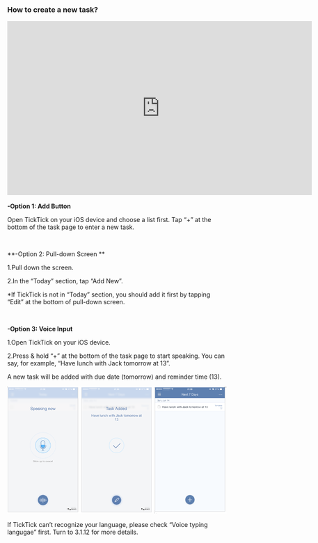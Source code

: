 ### How to create a new task?

<iframe width="700" height="400" src="https://www.youtube.com/embed/7TWvercsVvA?list=PLbWRKVi0_aTEwRLCS5T4MD0wCQU_ve8xW" frameborder="0" allowfullscreen></iframe>

<br />

**-Option 1: Add Button**

Open TickTick on your iOS device and choose a list first. Tap “+” at the bottom of the task page to enter a new task. 

<br />

**-Option 2: Pull-down Screen **

1.Pull down the screen.

2.In the “Today” section, tap “Add New”.

*If TickTick is not in “Today” section, you should add it first by tapping “Edit” at the bottom of pull-down screen. 

<br />

**-Option 3: Voice Input**

1.Open TickTick on your iOS device.

2.Press & hold “+” at the bottom of the task page to start speaking. You can say, for example, “Have lunch with Jack tomorrow at 13”.

A new task will be added with due date (tomorrow) and reminder time (13). 

![](../images/iOSvoiceinput.png)

If TickTick can’t recognize your language, please check “Voice typing langugae” first. Turn to 3.1.12 for more details.




